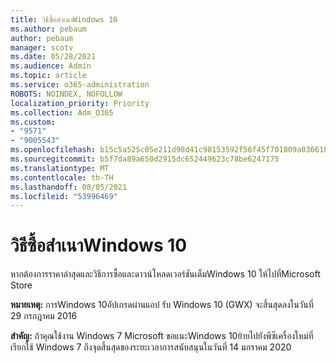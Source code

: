 ```yaml
---
title: วิธีซื้อสําเนาWindows 10
ms.author: pebaum
author: pebaum
manager: scotv
ms.date: 05/28/2021
ms.audience: Admin
ms.topic: article
ms.service: o365-administration
ROBOTS: NOINDEX, NOFOLLOW
localization_priority: Priority
ms.collection: Adm_O365
ms.custom:
- "9571"
- "9005543"
ms.openlocfilehash: b15c5a525c05e211d98d41c98153592f56f45f701809a036610d56e60cff9daa
ms.sourcegitcommit: b5f7da89a650d2915dc652449623c78be6247175
ms.translationtype: MT
ms.contentlocale: th-TH
ms.lasthandoff: 08/05/2021
ms.locfileid: "53996469"
---
```

# <a name="how-to-buy-a-copy-of-windows-10"></a>วิธีซื้อสําเนาWindows 10

หากต้องการราคาล่าสุดและวิธีการซื้อและดาวน์โหลดเวอร์ชันเต็มWindows 10 ให้ไปที่Microsoft Store [](https://www.microsoft.com/store/b/windows)

**หมายเหตุ:** การWindows 10อัปเกรดผ่านแอป รับ Windows 10 (GWX) จะสิ้นสุดลงในวันที่ 29 กรกฎาคม 2016

**สําคัญ:** ถ้าคุณใช้งาน Windows 7 Microsoft ขอแนะWindows 10ย้ายไปยังพีซีเครื่องใหม่ที่เรียกใช้ Windows 7 ถึงจุดสิ้นสุดของระยะเวลาการสนับสนุนในวันที่ 14 มกราคม 2020

